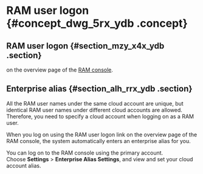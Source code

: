 # RAM user logon {#concept_dwg_5rx_ydb .concept}

## RAM user logon {#section_mzy_x4x_ydb .section}

on the overview page of the [RAM console](https://partners-intl.console.aliyun.com/#/ram).

## Enterprise alias {#section_alh_rrx_ydb .section}

All the RAM user names under the same cloud account are unique, but identical RAM user names under different cloud accounts are allowed. Therefore, you need to specify a cloud account when logging on as a RAM user.

When you log on using the RAM user logon link on the overview page of the RAM console, the system automatically enters an enterprise alias for you.

You can log on to the RAM console using the primary account. Choose **Settings** \> **Enterprise Alias Settings**, and view and set your cloud account alias.

